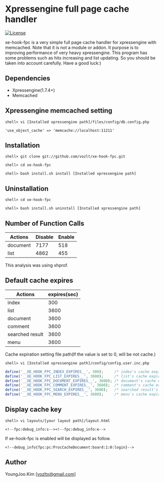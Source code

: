 Xpressengine full page cache handler
==========

[![License](http://img.shields.io/badge/license-GNU%20LGPL-brightgreen.svg)](http://www.gnu.org/licenses/gpl.html)

xe-hook-fpc is a very simple full page cache handler for xpressengine with memcached.
Note that it is not a module or addon.
It purpose is to improving performance of very heavy xpressengine.
This program has some problems such as hits increasing and list updating.
So you should be taken into account carefully.
Have a good luck:)

## Dependencies
* Xpressengine(1.7.4+)
* Memcached

## Xpressengine memcached setting

```
shell> vi [Installed xpressengine path]/files/config/db.config.php
```

```
'use_object_cache' => 'memcache://localhost:11211'
```

## Installation

```
shell> git clone git://github.com/vozlt/xe-hook-fpc.git
```

```
shell> cd xe-hook-fpc
```

```
shell> bash install.sh install [Installed xpressengine path]
```

## Uninstallation

```
shell> cd xe-hook-fpc
```

```
shell> bash install.sh uninstall [Installed xpressengine path]
```

## Number of Function Calls

| Actions           | Disable           | Enable            |
| ----------------- | ----------------- | ----------------- |
| document          | 7177              | 518               |
| list              | 4862              | 455               |

This analysis was using xhprof.

## Default cache expires

| Actions           | expires(sec)      |
| ----------------- | ----------------- |
| index             | 300               |
| list              | 3600              |
| document          | 3600              |
| comment           | 3600              |
| searched result   | 3600              |
| menu              | 3600              |

Cache expiration setting file path(If the value is set to 0, will be not cache.)
```
shell> vi [Installed xpressengine path]/config/config.user.inc.php
````

```php
define('__XE_HOOK_FPC_INDEX_EXPIRES__', 300);     /* index's cache expires time(sec) */
define('__XE_HOOK_FPC_LIST_EXPIRES__', 3600);     /* list's cache expires time(sec) */
define('__XE_HOOK_FPC_DOCUMENT_EXPIRES__', 3600); /* document's cache expires time(sec) */
define('__XE_HOOK_FPC_COMMENT_EXPIRES__', 3600);  /* comment's cache expires time(sec) */
define('__XE_HOOK_FPC_SEARCH_EXPIRES__', 3600);   /* searched result's cache expires time(sec) */
define('__XE_HOOK_FPC_MENU_EXPIRES__', 3600);     /* menu's cache expires time(sec) */
```

## Display cache key

```
shell> vi layouts/[your layout path]/layout.html
```

```
<!--fpc:debug_info:s--><!--fpc:debug_info:e-->
```

If xe-hook-fpc is enabled will be displayed as follow.
```
<!--debug_info{fpc:pc:ProcCacheDocument:board:1:0:login}-->
```

## Author
YoungJoo.Kim [<vozltx@gmail.com>]
